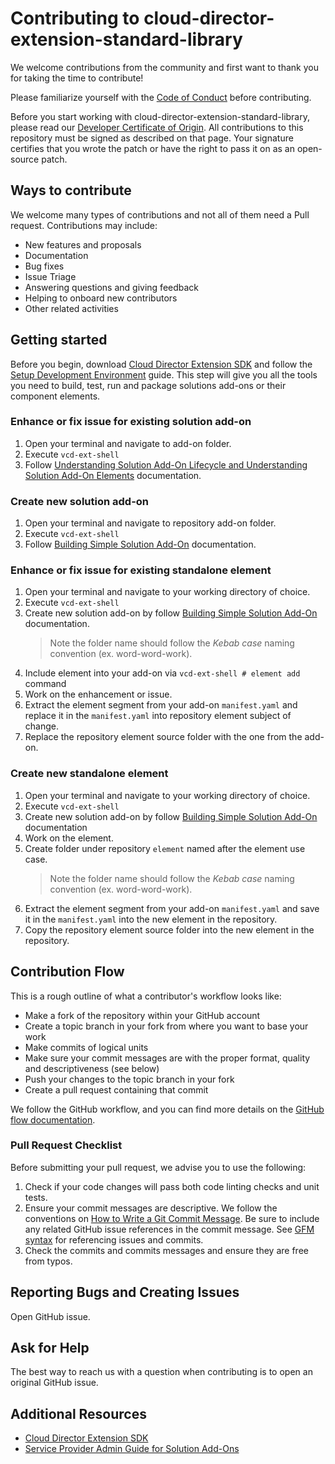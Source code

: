 # Contributing to cloud-director-extension-standard-library

We welcome contributions from the community and first want to thank you for taking the time to contribute!

Please familiarize yourself with the [Code of Conduct](https://github.com/vmware/.github/blob/main/CODE_OF_CONDUCT.md) before contributing.

Before you start working with cloud-director-extension-standard-library, please read our [Developer Certificate of Origin](https://cla.vmware.com/dco). All contributions to this repository must be signed as described on that page. Your signature certifies that you wrote the patch or have the right to pass it on as an open-source patch.

## Ways to contribute

We welcome many types of contributions and not all of them need a Pull request. Contributions may include:

* New features and proposals
* Documentation
* Bug fixes
* Issue Triage
* Answering questions and giving feedback
* Helping to onboard new contributors
* Other related activities

## Getting started

Before you begin, download [Cloud Director Extension SDK](https://developer.vmware.com/web/sdk/1.0.0/cloud-director-extension) and follow the [Setup Development Environment](https://developer.vmware.com/web/sdk/1.0.0/cloud-director-extension) guide. This step will give you all the tools you need to build, test, run and package solutions add-ons or their component elements.

### Enhance or fix issue for existing solution add-on
1. Open your terminal and navigate to add-on folder.
2. Execute `vcd-ext-shell`
3. Follow [Understanding Solution Add-On Lifecycle and Understanding Solution Add-On Elements](https://developer.vmware.com/web/sdk/1.0.0/cloud-director-extension) documentation.

### Create new solution add-on
1. Open your terminal and navigate to repository add-on folder.
2. Execute `vcd-ext-shell`
3. Follow [Building Simple Solution Add-On](https://developer.vmware.com/web/sdk/1.0.4/cloud-director-extension) documentation.


### Enhance or fix issue for existing standalone element
1. Open your terminal and navigate to your working directory of choice.
2. Execute `vcd-ext-shell`
3. Create new solution add-on by follow [Building Simple Solution Add-On](https://developer.vmware.com/web/sdk/1.0.4/cloud-director-extension) documentation.
   > Note the folder name should follow the *Kebab case* naming convention (ex. word-word-work).
4. Include element into your add-on via `vcd-ext-shell # element add` command
5. Work on the enhancement or issue.
6. Extract the element segment from your add-on `manifest.yaml` and replace it in the `manifest.yaml` into repository element subject of change.
7. Replace the repository element source folder with the one from the add-on.


### Create new standalone element
1. Open your terminal and navigate to your working directory of choice.
2. Execute `vcd-ext-shell`
3. Create new solution add-on by follow [Building Simple Solution Add-On](https://developer.vmware.com/web/sdk/1.0.4/cloud-director-extension) documentation
4. Work on the element.
5. Create folder under repository `element` named after the element use case.
   > Note the folder name should follow the *Kebab case* naming convention (ex. word-word-work).
6. Extract the element segment from your add-on `manifest.yaml` and save it in the `manifest.yaml` into the new element in the repository.
7. Copy the repository element source folder into the new element in the repository.

## Contribution Flow

This is a rough outline of what a contributor's workflow looks like:

* Make a fork of the repository within your GitHub account
* Create a topic branch in your fork from where you want to base your work
* Make commits of logical units
* Make sure your commit messages are with the proper format, quality and descriptiveness (see below)
* Push your changes to the topic branch in your fork
* Create a pull request containing that commit

We follow the GitHub workflow, and you can find more details on the [GitHub flow documentation](https://docs.github.com/en/get-started/quickstart/github-flow).

### Pull Request Checklist

Before submitting your pull request, we advise you to use the following:

1. Check if your code changes will pass both code linting checks and unit tests.
2. Ensure your commit messages are descriptive. We follow the conventions on [How to Write a Git Commit Message](http://chris.beams.io/posts/git-commit/). Be sure to include any related GitHub issue references in the commit message. See [GFM syntax](https://guides.github.com/features/mastering-markdown/#GitHub-flavored-markdown) for referencing issues and commits.
3. Check the commits and commits messages and ensure they are free from typos.

## Reporting Bugs and Creating Issues

Open GitHub issue.

## Ask for Help

The best way to reach us with a question when contributing is to open an original GitHub issue.

## Additional Resources

* [Cloud Director Extension SDK](https://developer.vmware.com/web/sdk/1.0.4/cloud-director-extension)
* [Service Provider Admin Guide for Solution Add-Ons](https://gitlab.eng.vmware.com/cloud-director-solutions/care-package-go-poc/-/tree/topic/tsimchev/STAR-6754/docs2#:~:text=Read%20the%20Service%20Provider%20Admin%20Guide%20for%20Solution%20Add%2DOns)

